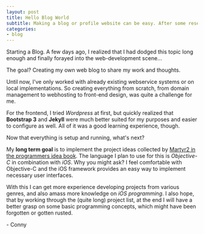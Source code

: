 ```yaml
---
layout: post
title: Hello Blog World
subtitle: Making a blog or profile website can be easy. After some researching.
categories: 
- blog
---
```


Starting a Blog. A few days ago, I realized that I had dodged this topic long enough and finally forayed into the web-development scene...
<!-- more -->

The goal? 
Creating my own web blog to share my work and thoughts. 

Until now, I've only worked with already existing webservice systems or on local implementations. So creating everything from scratch, from domain management to webhosting to front-end design, was quite a challenge for me.

For the frontend, I tried *Wordpress* at first, but quickly realized that **Bootstrap 3** and **Jekyll** were much better suited for my purposes and easier to configure as well. All of it was a good learning experience, though.

Now that everything is setup and running, what's next?

My **long term goal** is to implement the project ideas collected by [Martyr2 in the programmers idea book](http://www.coderslexicon.com/downloads/the-programmers-idea-book/). The language I plan to use for this is *Objective-C* in combination with *iOS*. Why you might ask? I feel comfortable with Objective-C and the iOS framework provides an easy way to implement necessary user interfaces.

With this I can get more experience developing projects from various genres, and also amass more knowledge on *iOS programming*. 
I also hope, that by working through the (quite long) project list, at the end I will have a better grasp on some basic programming concepts, which might have been forgotten or gotten rusted.

\- Conny